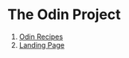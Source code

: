 # The Odin Project 

1. [Odin Recipes](https://wanjikuwanjiku.github.io/Odin-Projects/odin-recipes/)
2. [Landing Page](https://wanjikuwanjiku.github.io/Odin-Projects/Landing-Page/)
